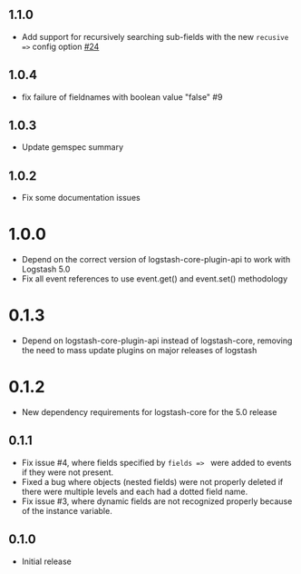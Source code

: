 ## 1.1.0
  - Add support for recursively searching sub-fields with the new `recusive =>` config option [#24](https://github.com/logstash-plugins/logstash-filter-de_dot/pull/24)

## 1.0.4
  - fix failure of fieldnames with boolean value "false" #9

## 1.0.3
  - Update gemspec summary

## 1.0.2
  - Fix some documentation issues

# 1.0.0
  - Depend on the correct version of logstash-core-plugin-api to work with
    Logstash 5.0
  - Fix all event references to use event.get() and event.set() methodology
# 0.1.3
  - Depend on logstash-core-plugin-api instead of logstash-core, removing the need to mass update plugins on major releases of logstash
# 0.1.2
  - New dependency requirements for logstash-core for the 5.0 release
## 0.1.1
 - Fix issue #4, where fields specified by `fields => ` were added to events if
   they were not present.
 - Fixed a bug where objects (nested fields) were not properly deleted if there
   were multiple levels and each had a dotted field name.
 - Fix issue #3, where dynamic fields are not recognized properly because of the
   instance variable.
## 0.1.0
 - Initial release
